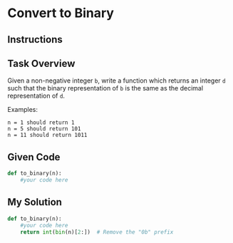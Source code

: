 # Convert to Binary

## Instructions

## Task Overview

Given a non-negative integer `b`, write a function which returns an integer `d` such that the binary representation of `b` is the same as the decimal representation of `d`.

Examples:

```
n = 1 should return 1
n = 5 should return 101
n = 11 should return 1011
```

## Given Code
```python
def to_binary(n):
    #your code here
```

## My Solution
```python
def to_binary(n):
    #your code here
    return int(bin(n)[2:])  # Remove the "0b" prefix
```
